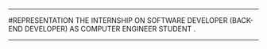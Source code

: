 <hr>
#REPRESENTATION THE INTERNSHIP ON SOFTWARE DEVELOPER (BACK-END DEVELOPER) AS COMPUTER ENGINEER STUDENT .
<hr>
